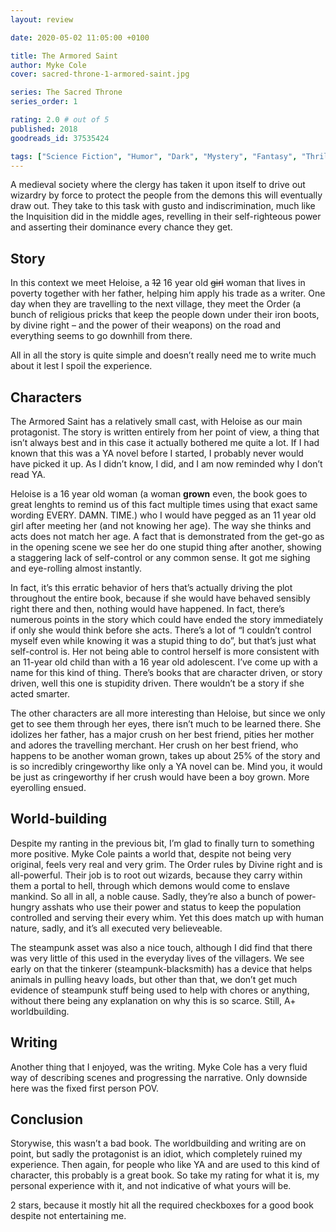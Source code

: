 ```yaml
---
layout: review

date: 2020-05-02 11:05:00 +0100

title: The Armored Saint
author: Myke Cole
cover: sacred-throne-1-armored-saint.jpg

series: The Sacred Throne
series_order: 1

rating: 2.0 # out of 5
published: 2018
goodreads_id: 37535424

tags: ["Science Fiction", "Humor", "Dark", "Mystery", "Fantasy", "Thriller"]
---
```


A medieval society where the clergy has taken it upon itself to drive out wizardry by force to protect the people from the demons this will eventually draw out. They take to this task with gusto and indiscrimination, much like the Inquisition did in the middle ages, revelling in their self-righteous power and asserting their dominance every chance they get.

<!--more-->

## Story

In this context we meet Heloise, a ~~12~~ 16 year old ~~girl~~ woman that lives in poverty together with her father, helping him apply his trade as a writer. One day when they are travelling to the next village, they meet the Order (a bunch of religious pricks that keep the people down under their iron boots, by divine right – and the power of their weapons) on the road and everything seems to go downhill from there.

All in all the story is quite simple and doesn’t really need me to write much about it lest I spoil the experience.

## Characters

The Armored Saint has a relatively small cast, with Heloise as our main protagonist. The story is written entirely from her point of view, a thing that isn’t always best and in this case it actually bothered me quite a lot. If I had known that this was a YA novel before I started, I probably never would have picked it up. As I didn’t know, I did, and I am now reminded why I don’t read YA.

Heloise is a 16 year old woman (a woman **grown** even, the book goes to great lenghts to remind us of this fact multiple times using that exact same wording EVERY. DAMN. TIME.) who I would have pegged as an 11 year old girl after meeting her (and not knowing her age). The way she thinks and acts does not match her age. A fact that is demonstrated from the get-go as in the opening scene we see her do one stupid thing after another, showing a staggering lack of self-control or any common sense. It got me sighing and eye-rolling almost instantly.

In fact, it’s this erratic behavior of hers that’s actually driving the plot throughout the entire book, because if she would have behaved sensibly right there and then, nothing would have happened. In fact, there’s numerous points in the story which could have ended the story immediately if only she would think before she acts. There’s a lot of “I couldn’t control myself even while knowing it was a stupid thing to do”, but that’s just what self-control is. Her not being able to control herself is more consistent with an 11-year old child than with a 16 year old adolescent. I’ve come up with a name for this kind of thing. There’s books that are character driven, or story driven, well this one is stupidity driven. There wouldn’t be a story if she acted smarter.

The other characters are all more interesting than Heloise, but since we only get to see them through her eyes, there isn’t much to be learned there. She idolizes her father, has a major crush on her best friend, pities her mother and adores the travelling merchant. Her crush on her best friend, who happens to be another woman grown, takes up about 25% of the story and is so incredibly cringeworthy like only a YA novel can be. Mind you, it would be just as cringeworthy if her crush would have been a boy grown. More eyerolling ensued.

## World-building

Despite my ranting in the previous bit, I’m glad to finally turn to something more positive. Myke Cole paints a world that, despite not being very original, feels very real and very grim. The Order rules by Divine right and is all-powerful. Their job is to root out wizards, because they carry within them a portal to hell, through which demons would come to enslave mankind. So all in all, a noble cause. Sadly, they’re also a bunch of power-hungry asshats who use their power and status to keep the population controlled and serving their every whim. Yet this does match up with human nature, sadly, and it’s all executed very believeable.

The steampunk asset was also a nice touch, although I did find that there was very little of this used in the everyday lives of the villagers. We see early on that the tinkerer (steampunk-blacksmith) has a device that helps animals in pulling heavy loads, but other than that, we don’t get much evidence of steampunk stuff being used to help with chores or anything, without there being any explanation on why this is so scarce. Still, A+ worldbuilding.

## Writing

Another thing that I enjoyed, was the writing. Myke Cole has a very fluid way  of describing scenes and progressing the narrative. Only downside here was the fixed first person POV.

## Conclusion

Storywise, this wasn’t a bad book. The worldbuilding and writing are on point, but sadly the protagonist is an idiot, which completely ruined my experience. Then again, for people who like YA and are used to this kind of character, this probably is a great book. So take my rating for what it is, my personal experience with it, and not indicative of what yours will be.

2 stars, because it mostly hit all the required checkboxes for a good book despite not entertaining me.
